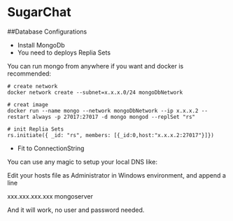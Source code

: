 # SugarChat

##Database Configurations

- Install MongoDb
- You need to deploys Replia Sets

You can run mongo from anywhere if you want and docker is recommended:

```shell
# create network
docker network create --subnet=x.x.x.0/24 mongoDbNetwork

# creat image
docker run --name mongo --network mongoDbNetwork --ip x.x.x.2 --restart always -p 27017:27017 -d mongo mongod --replSet "rs"

# init Replia Sets
rs.initiate({ _id: "rs", members: [{_id:0,host:"x.x.x.2:27017"}]})
```

- Fit to ConnectionString

You can use any magic to setup your local DNS like:

Edit your hosts file as Administrator in Windows environment, and append a line

xxx.xxx.xxx.xxx    mongoserver

And it will work, no user and password needed.
